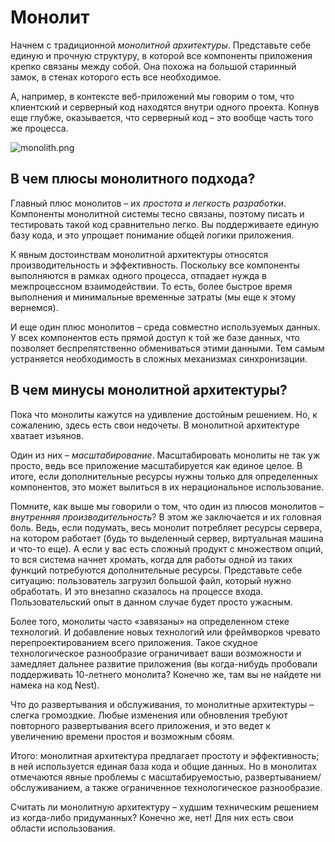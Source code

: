 # Монолит

Начнем с традиционной _монолитной архитектуры_. Представьте себе единую и прочную структуру, в которой все компоненты
приложения крепко связаны между собой. Она похожа на большой старинный замок, в стенах которого есть все необходимое.

А, например, в контексте веб-приложений мы говорим о том, что клиентский и серверный код находятся внутри одного
проекта. Копнув еще глубже, оказывается, что серверный код – это вообще часть того же процесса.

![monolith.png](monolith.png)

## В чем плюсы монолитного подхода?

Главный плюс монолитов – их _простота и легкость разработки_. Компоненты монолитной системы тесно связаны, поэтому
писать
и тестировать такой код сравнительно легко. Вы поддерживаете единую базу кода, и это упрощает понимание общей логики
приложения.

К явным достоинствам монолитной архитектуры относятся производительность и эффективность. Поскольку все компоненты
выполняются в рамках одного процесса, отпадает нужда в межпроцессном взаимодействии. То есть, более быстрое время
выполнения и минимальные временные затраты (мы еще к этому вернемся).

И еще один плюс монолитов – среда совместно используемых данных. У всех компонентов есть прямой доступ к той же базе
данных, что позволяет беспрепятственно обмениваться этими данными. Тем самым устраняется необходимость в сложных
механизмах синхронизации.

## В чем минусы монолитной архитектуры?

Пока что монолиты кажутся на удивление достойным решением. Но, к сожалению, здесь есть свои недочеты. В монолитной
архитектуре хватает изъянов.

Один из них – _масштабирование_. Масштабировать монолиты не так уж просто, ведь все приложение масштабируется как единое
целое. В итоге, если дополнительные ресурсы нужны только для определенных компонентов, это может вылиться в их
нерациональное использование.

Помните, как выше мы говорили о том, что один из плюсов монолитов – _внутренняя производительность_? В этом же
заключается
и их головная боль. Ведь, если подумать, весь монолит потребляет ресурсы сервера, на котором работает (будь то
выделенный сервер, виртуальная машина и что-то еще). А если у вас есть сложный продукт с множеством опций, то вся
система начнет хромать, когда для работы одной из таких функций потребуются дополнительные ресурсы. Представьте себе
ситуацию: пользователь загрузил большой файл, который нужно обработать. И это внезапно сказалось на процессе входа.
Пользовательский опыт в данном случае будет просто ужасным.

Более того, монолиты часто «завязаны» на определенном стеке технологий. И добавление новых технологий или фреймворков
чревато перепроектированием всего приложения. Такое скудное технологическое разнообразие ограничивает ваши возможности и
замедляет дальнее развитие приложения (вы когда-нибудь пробовали поддерживать 10-летнего монолита? Конечно же, там вы не
найдете ни намека на код Nest).

Что до развертывания и обслуживания, то монолитные архитектуры – слегка громоздкие. Любые изменения или обновления
требуют повторного развертывания всего приложения, и это ведет к увеличению времени простоя и возможным сбоям.

Итого: монолитная архитектура предлагает простоту и эффективность; в ней используется единая база кода и общие данных.
Но в монолитах отмечаются явные проблемы с масштабируемостью, развертыванием/обслуживанием, а также ограниченное
технологическое разнообразие.

Считать ли монолитную архитектуру – худшим техническим решением из когда-либо придуманных? Конечно же, нет! Для них есть
свои области использования.